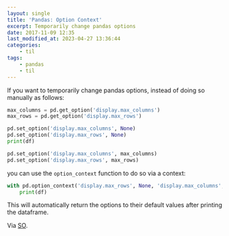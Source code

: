 ```yaml
---
layout: single
title: 'Pandas: Option Context'
excerpt: Temporarily change pandas options
date: 2017-11-09 12:35
last_modified_at: 2023-04-27 13:36:44
categories:
    - til
tags:
    - pandas
    - til
---
```


If you want to temporarily change pandas options,
instead of doing so manually as follows:

```python
max_columns = pd.get_option('display.max_columns')
max_rows = pd.get_option('display.max_rows')

pd.set_option('display.max_columns', None)
pd.set_option('display.max_rows', None)
print(df)

pd.set_option('display.max_columns', max_columns)
pd.set_option('display.max_rows', max_rows)
```

you can use the `option_context` function to do so via a context:

```python
with pd.option_context('display.max_rows', None, 'display.max_columns', None, ):
    print(df)
```

This will automatically return the options to their default values after printing the dataframe.

Via [SO](https://stackoverflow.com/a/30691921/1257318).

